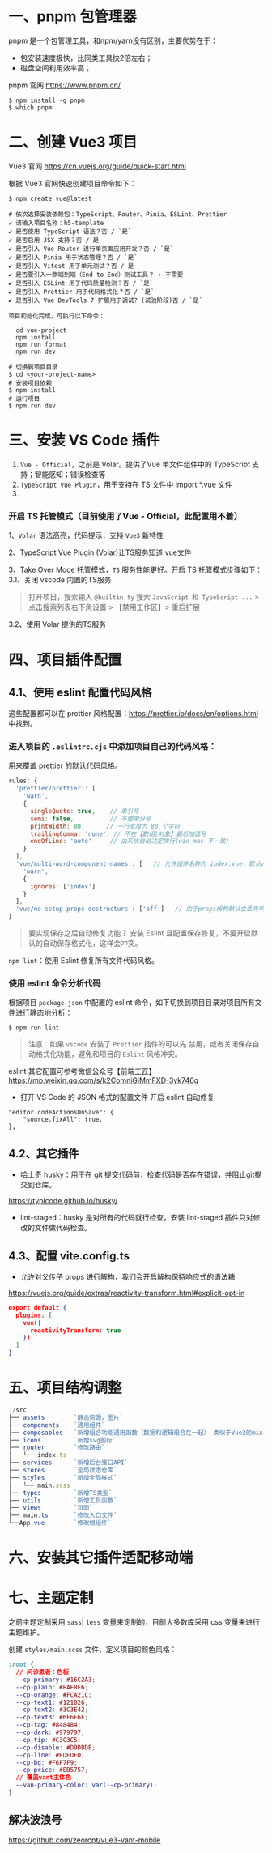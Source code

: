 # 一、pnpm 包管理器

pnpm 是一个包管理工具，和npm/yarn没有区别，主要优势在于：
* 包安装速度极快，比同类工具快2倍左右；
* 磁盘空间利用效率高；

pnpm 官网 <https://www.pnpm.cn/>

```shell
$ npm install -g pnpm
$ which pnpm
```

# 二、创建 Vue3 项目

Vue3 官网 <https://cn.vuejs.org/guide/quick-start.html>

根据 Vue3 官网快速创建项目命令如下：

```shell
$ npm create vue@latest

# 依次选择安装依赖包：TypeScript、Router、Pinia、ESLint、Prettier
✔ 请输入项目名称：h5-template
✔ 是否使用 TypeScript 语法？否 / `是`
✔ 是否启用 JSX 支持？否 / 是
✔ 是否引入 Vue Router 进行单页面应用开发？否 / `是`
✔ 是否引入 Pinia 用于状态管理？否 / `是`
✔ 是否引入 Vitest 用于单元测试？否 / 是
✔ 是否要引入一款端到端（End to End）测试工具？ › 不需要
✔ 是否引入 ESLint 用于代码质量检测？否 / `是`
✔ 是否引入 Prettier 用于代码格式化？否 / `是`
✔ 是否引入 Vue DevTools 7 扩展用于调试? (试验阶段)否 / `是`

项目初始化完成，可执行以下命令：

  cd vue-project
  npm install
  npm run format
  npm run dev

# 切换到项目目录
$ cd <your-project-name>
# 安装项目依赖
$ npm install
# 运行项目
$ npm run dev
```

# 三、安装 VS Code 插件

1. `Vue - Official`，之前是 Volar。提供了Vue 单文件组件中的 TypeScript 支持；智能感知；错误检查等
2. `TypeScript Vue Plugin`，用于支持在 TS 文件中 import *.vue 文件
3. 


### 开启 TS 托管模式（目前使用了Vue - Official，此配置用不着）

1、`Volar` 语法高亮，代码提示，支持 `Vue3` 新特性

2、TypeScript Vue Plugin (Volar)让TS服务知道.vue文件

3、Take Over Mode 托管模式，`TS` 服务性能更好。开启 TS 托管模式步骤如下：
  3.1、关闭 vscode 内置的TS服务

  > 打开项目，搜索输入 `@builtin ty` 搜索 `JavaScript 和 TypeScript ...` > 点击搜索列表右下角设置 > 【禁用工作区】> 重启扩展

  3.2、使用 Volar 提供的TS服务


# 四、项目插件配置

## 4.1、使用 eslint 配置代码风格

这些配置都可以在 prettier 风格配置：<https://prettier.io/docs/en/options.html> 中找到。

### 进入项目的 `.eslintrc.cjs` 中添加项目自己的代码风格：

用来覆盖 prettier 的默认代码风格。

```js
rules: {
  'prettier/prettier': [
    'warn',
    {
      singleQuote: true,    // 单引号
      semi: false,          // 不使用分号
      printWidth: 80,      // 一行宽度为 80 个字符
      trailingComma: 'none', // 不在【数组|对象】最后加逗号 
      endOfLine: 'auto'     // 由系统自动决定换行(win mac 不一致)
    }
  ],
  'vue/multi-word-component-names': [   // 允许组件名称为 index.vue，默认vue 组件需要大驼峰命名
    'warn',
    {
      ignores: ['index']
    }
  ],
  'vue/no-setup-props-destructure': ['off']   // 由于props解构默认会丢失响应式，所以当进行props解构时会有错误提示，此时关闭props解构，就可以避免错误提示，再再后面开启【props解构语法糖】
}
```

> 要实现保存之后自动修复功能？
> 安装 Eslint 且配置保存修复，不要开启默认的自动保存格式化，这样会冲突。

`npm lint`：使用 Eslint 修复所有文件代码风格。

### 使用 eslint 命令分析代码

根据项目 `package.json` 中配置的 eslint 命令，如下切换到项目目录对项目所有文件进行静态地分析：

```shell
$ npm run lint
```

> 注意：如果 `vscode` 安装了 `Prettier` 插件的可以先 禁用，或者关闭保存自动格式化功能，避免和项目的 `Eslint` 风格冲突。

eslint 其它配置可参考微信公众号【前端工匠】 <https://mp.weixin.qq.com/s/k2ComniGiMmFXD-3yk746g>

* 打开 VS Code 的 JSON 格式的配置文件 开启 eslint  自动修复

```shell
"editor.codeActionsOnSave": {
    "source.fixAll": true,
},
```

## 4.2、其它插件

* 哈士奇 husky：用于在 git 提交代码前，检查代码是否存在错误，并阻止git提交到仓库。

https://typicode.github.io/husky/

* lint-staged：husky 是对所有的代码就行检查，安装 lint-staged 插件只对修改的文件做代码检查。


## 4.3、配置 vite.config.ts

* 允许对父传子 props 进行解构，我们会开启解构保持响应式的语法糖

<https://vuejs.org/guide/extras/reactivity-transform.html#explicit-opt-in>

```json
export default {
  plugins: [
    vue({
      reactivityTransform: true
    })
  ]
}
```

# 五、项目结构调整

```js
./src
├── assets        `静态资源，图片`
├── components    `通用组件`
├── composables   `新增组合功能通用函数（数据和逻辑组合在一起） 类似于Vue2的mixins`
├── icons         `新增svg图标`
├── router        `修改路由`
│   └── index.ts
├── services      `新增后台接口API`
├── stores        `全局状态仓库`
├── styles        `新增全局样式`
│   └── main.scss
├── types         `新增TS类型`
├── utils         `新增工具函数`
├── views         `页面`
├── main.ts       `修改入口文件`
└──App.vue        `修改根组件`
```

# 六、安装其它插件适配移动端


# 七、主题定制

之前主题定制采用 `sass`| `less` 变量来定制的，目前大多数库采用 css 变量来进行主题维护。

创建 `styles/main.scss` 文件，定义项目的颜色风格：

```css
:root {
  // 问诊患者：色板
  --cp-primary: #16C2A3;
  --cp-plain: #EAF8F6;
  --cp-orange: #FCA21C;
  --cp-text1: #121826;
  --cp-text2: #3C3E42;
  --cp-text3: #6F6F6F;
  --cp-tag: #848484;
  --cp-dark: #979797;
  --cp-tip: #C3C3C5;
  --cp-disable: #D9DBDE;
  --cp-line: #EDEDED;
  --cp-bg: #F6F7F9;
  --cp-price: #EB5757;
  // 覆盖vant主体色
  --van-primary-color: var(--cp-primary);
}
```

## 解决波浪号



https://github.com/zeorcpt/vue3-vant-mobile